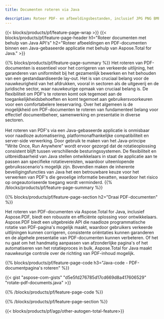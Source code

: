 ```yaml
---
title: Documenten roteren via Java 

description: Roteer PDF- en afbeeldingsbestanden, inclusief JPG PNG BMP GIF TIFF SVG via uw Java-applicatie.
---
```


{{< blocks/products/pf/feature-page-wrap >}}
{{< blocks/products/pf/feature-page-header h1="Roteer documenten met behulp van Java API's" h2="Roteer afbeeldingen en PDF-documenten binnen een Java-gebaseerde applicatie met behulp van Aspose.Total for Java." >}}

{{% blocks/products/pf/feature-page-summary %}}
Het roteren van PDF-documenten is essentieel voor het corrigeren van verkeerde uitlijning, het garanderen van uniformiteit bij het gezamenlijk bewerken en het behouden van een gestandaardiseerde lay-out. Het is van cruciaal belang voor de nauwkeurigheid van het afdrukken, vooral in sectoren als de uitgeverij en de juridische sector, waar nauwkeurige opmaak van cruciaal belang is. De flexibiliteit om PDF's te roteren komt ook tegemoet aan de toegankelijkheidsbehoeften en komt tegemoet aan gebruikersvoorkeuren voor een comfortabelere leeservaring. Over het algemeen is de mogelijkheid om PDF-documenten te roteren van fundamenteel belang voor effectief documentbeheer, samenwerking en presentatie in diverse sectoren. <br /><br />
Het roteren van PDF's via een Java-gebaseerde applicatie is onmisbaar voor naadloze automatisering, platformonafhankelijke compatibiliteit en server-side verwerking. Door gebruik te maken van het Java-principe "Write Once, Run Anywhere" wordt ervoor gezorgd dat de rotatieoplossing consistent blijft tussen verschillende besturingssystemen. De flexibiliteit en uitbreidbaarheid van Java stellen ontwikkelaars in staat de applicatie aan te passen aan specifieke rotatievereisten, waardoor uiteenlopende gebruiksscenario's mogelijk zijn. Bovendien maken de inherente beveiligingsfuncties van Java het een betrouwbare keuze voor het verwerken van PDF's die gevoelige informatie bevatten, waardoor het risico op ongeautoriseerde toegang wordt verminderd. 
{{% /blocks/products/pf/feature-page-summary  %}}


{{% blocks/products/pf/feature-page-section  h2="Draai PDF-documenten" %}}

Het roteren van PDF-documenten via Aspose.Total for Java, inclusief Aspose.PDF, biedt een robuuste en efficiënte oplossing voor ontwikkelaars. Aspose.PDF biedt een uitgebreide API die naadloze programmatische rotatie van PDF-pagina's mogelijk maakt, waardoor gebruikers verkeerde uitlijningen kunnen corrigeren, consistente oriëntaties kunnen garanderen en de algehele presentatie van PDF-documenten kunnen verbeteren. Of het nu gaat om het handmatig aanpassen van afzonderlijke pagina's of het automatiseren van het rotatieproces in bulk, Aspose.Total for Java maakt nauwkeurige controle over de richting van PDF-inhoud mogelijk.

{{% blocks/products/pf/feature-page-code h3="Java-code - PDF-documentpagina's roteren" %}}

{{< gist "aspose-com-gists" "d5e5fd276785d17cd669d8a417606529" "rotate-pdf-documents.java" >}}

{{% /blocks/products/pf/feature-page-code  %}}

{{% /blocks/products/pf/feature-page-section %}}

{{< blocks/products/pf/agp/other-autogen-total-feature>}}